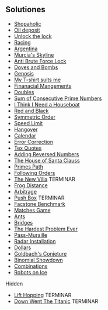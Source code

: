 ## Solutiones

- [Shopaholic](./solutions/shopaholic.cpp)
- [Oil deposit](./solutions/oil_deposit.cpp)
- [Unlock the lock](./solutions/unlock_the_lock.cpp)
- [Racing](./solutions/racing.cpp)
- [Argentina](./solutions/argentina.cpp)
- [Murcia's Skyline](./solutions/murcias_skyline.cpp)
- [Anti Brute Force Lock](./solutions/abfl.cpp)
- [Doves and Bombs](./solutions/doves.cpp)
- [Genosis](./solutions/genosis.cpp)
- [My T-shirt suits me](./solutions/tshirt.cpp)
- [Finanacial Mangements](./solutions/financial_mangement.cpp)
- [Doubles](./solutions/doubles.cpp)
- [Sum of Consecutive Prime Numbers](./solutions/prime_consec_sum.cpp)
- [I Think I Need a Houseboat](./solutions/houseboat.cpp)
- [Red and Black](./solutions/red_black.cpp)
- [Symmetric Order](./solutions/symmetric_order.cpp)
- [Speed Limit](./solutions/speed_limit.cpp)
- [Hangover](./solutions/hangover.cpp)
- [Calendar](./solutions/calendar.cpp)
- [Error Correction](./solutions/error_correction.cpp)
- [Tex Quotes](./solutions/tex_quotes.cpp)
- [Adding Reversed Numbers](./solutions/adding_rev_num.cpp)
- [The House of Santa Clauss](./solutions/house_of_santa_clauss.cpp)
- [Primes Path](./solutions/primes_path.cpp)
- [Following Orders](./solutions/following_orders.cpp)
- [The New Villa](./solutions/the_new_villa.cpp) TERMINAR
- [Frog Distance](./solutions/frogger.cpp)
- [Arbitrage](./solutions/arbitrage.cpp)
- [Push Box](./solutions/push_box.cpp) TERMINAR
- [Facstone Benchmark](./solutions/facstone_ben.cpp)
- [Matches Game](./solutions/matches_game.cpp)
- [Ants](./solutions/ants.cpp)
- [Bridges](./solutions/bridges.cpp)
- [The Hardest Problem Ever](./solutions/hardest_problem.cpp)
- [Pass-Muraille](./solutions/pass_muraille.cpp)
- [Radar Installation](./solutions/radar_install.cpp)
- [Dollars](./solutions/dollars.cpp)
- [Goldbach's Conjeture](./solutions/goldbach.cpp)
- [Binomial Showdown](./solutions/bino_show.cpp)
- [Combinations](./solutions/combinations.cpp)
- [Robots on Ice](./solutions/robots_on_ice.cpp)

Hidden
- [Lift Hopping](./solutions/lift_hopping.cpp) TERMINAR
- [Down Went The Titanic](./solutions/titanic.cpp) TERMINAR